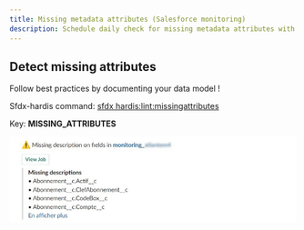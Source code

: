 ```yaml
---
title: Missing metadata attributes (Salesforce monitoring)
description: Schedule daily check for missing metadata attributes with sfdx-hardis Monitoring
---
```

<!-- markdownlint-disable MD013 -->

## Detect missing attributes

Follow best practices by documenting your data model !

Sfdx-hardis command: [sfdx hardis:lint:missingattributes](https://sfdx-hardis.cloudity.com/hardis/lint/missingattributes/)

Key: **MISSING_ATTRIBUTES**

![](assets/images/screenshot-monitoring-missing-attributes.jpg)

